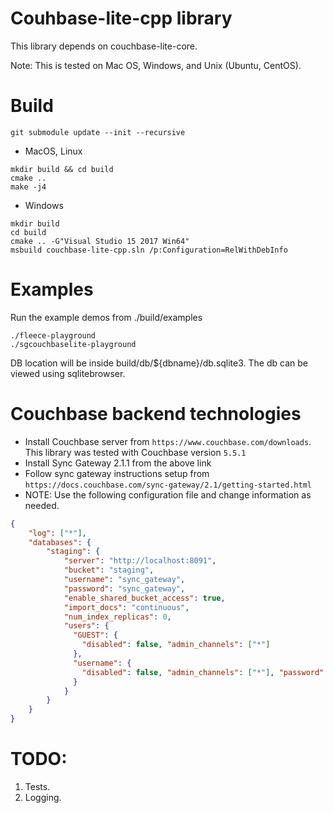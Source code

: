 # Couhbase-lite-cpp library
This library depends on couchbase-lite-core. 

Note: This is tested on Mac OS, Windows, and Unix (Ubuntu, CentOS).

# Build
```git submodule update --init --recursive```
- MacOS, Linux
```
mkdir build && cd build
cmake ..
make -j4
```
- Windows
```
mkdir build
cd build
cmake .. -G"Visual Studio 15 2017 Win64"
msbuild couchbase-lite-cpp.sln /p:Configuration=RelWithDebInfo
```

# Examples
Run the example demos from ./build/examples
```
./fleece-playground
./sgcouchbaselite-playground
```

DB location will be inside build/db/${dbname}/db.sqlite3.
The db can be viewed using sqlitebrowser.


# Couchbase backend technologies
- Install Couchbase server from `https://www.couchbase.com/downloads`. 
This library was tested with Couchbase version `5.5.1`
- Install Sync Gateway 2.1.1 from the above link
- Follow sync gateway instructions setup from `https://docs.couchbase.com/sync-gateway/2.1/getting-started.html`
- NOTE: Use the following configuration file and change information as needed.
```JSON
{
    "log": ["*"],
    "databases": {
        "staging": {
            "server": "http://localhost:8091",
            "bucket": "staging",
            "username": "sync_gateway",
            "password": "sync_gateway",
            "enable_shared_bucket_access": true,
            "import_docs": "continuous",
            "num_index_replicas": 0,
            "users": {
              "GUEST": {
                "disabled": false, "admin_channels": ["*"]
              },
              "username": {
                "disabled": false, "admin_channels": ["*"], "password":"password"
              }
            }
        }
    }
}
```

# TODO:
1. Tests.
2. Logging.